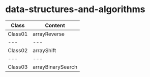 # data-structures-and-algorithms

**Class** | **Content** 
--- | --- 
Class01 | arrayReverse
--- | --- 
Class02 | arrayShift
--- | --- 
Class03 | arrayBinarySearch